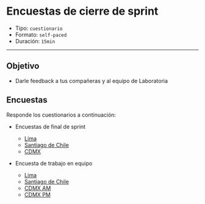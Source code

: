 # Encuestas de cierre de sprint

- Tipo: `cuestionario`
- Formato: `self-paced`
- Duración: `15min`

***

## Objetivo

- Darle feedback a tus compañeras y al equipo de Laboratoria

## Encuestas

Responde los cuestionarios a continuación:

- Encuestas de final de sprint
  - [Lima](https://goo.gl/forms/d73mzgCLOZudwAUd2)
  - [Santiago de Chile](https://goo.gl/forms/boUtTxaar8L4bR722)
  - [CDMX](https://goo.gl/forms/G2KB0exSYTL9BZq12)

- Encuesta de trabajo en equipo
  - [Lima](https://goo.gl/forms/y9uqX34wU2B4y9L23)
  - [Santiago de Chile](https://goo.gl/forms/Nic3DDgsDT4TCBY52)
  - [CDMX AM](https://goo.gl/forms/E6aivBrFvNpC0r2t1)
  - [CDMX PM](https://goo.gl/forms/Nv7F8AWQs8EGMP8H3)
